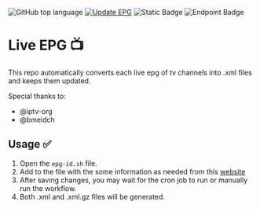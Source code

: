 ![GitHub top language](https://img.shields.io/github/languages/top/didikc/TV-EPG)
[![Update EPG](https://github.com/didikc/TV-EPG/actions/workflows/epg.yml/badge.svg)](https://github.com/didikc/TV-EPG/actions/workflows/epg.yml)
![Static Badge](https://img.shields.io/badge/Live-EPG-red)
![Endpoint Badge](https://img.shields.io/endpoint?url=https%3A%2F%2Fhits.dwyl.com%2Fdidikc%2FTV-EPG.json&color=orange)

# Live EPG 📺
This repo automatically converts each live epg of tv channels into .xml files and keeps them updated. 

Special thanks to:
- @iptv-org
- @bmeidch

## Usage ✅
1. Open the `epg-id.sh` file.
2. Add to the file with the some information as needed from this [website](https://github.com/iptv-org/epg/tree/master/sites)
3. After saving changes, you may wait for the cron job to run or manually run the workflow.
4. Both .xml and .xml.gz files will be generated.
